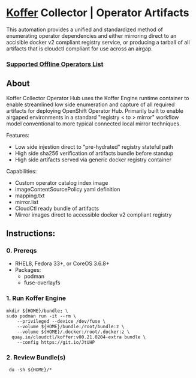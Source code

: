 # [Koffer](https://github.com/containercraft/Koffer) Collector | Operator Artifacts
This automation provides a unified and standardized method of enumerating
operator dependencies and either mirroring direct to an accisible docker v2
compliant registry service, or producing a tarball of all artifacts that is
cloudctl compliant for use across an airgap.
### [Supported Offline Operators List](https://access.redhat.com/articles/4740011)

## About
Koffer Collector Operator Hub uses the Koffer Engine runtime container to enable
streamlined low side enumeration and capture of all required artifacts for deploying
OpenShift Operator Hub. Primarily built to enable airgaped environments in a standard 
"registry < to > mirror" workflow model conventional to more typical connected 
local mirror techniques.

Features:
  - Low side injestion direct to "pre-hydrated" registry stateful path
  - High side sha256 verification of artifacts bundle before standup
  - High side artifacts served via generic docker registry container

Capabilities:
  - Custom operator catalog index image
  - imageContentSourcePolicy yaml definition
  - mapping.txt
  - mirror.list
  - CloudCtl ready bundle of artifacts
  - Mirror images direct to accessible docker v2 compliant registry

## Instructions:
### 0. Prereqs
  - RHEL8, Fedora 33+, or CoreOS 3.6.8+
  - Packages:
    - podman
    - fuse-overlayfs

### 1. Run Koffer Engine
```
mkdir ${HOME}/bundle; \
sudo podman run -it --rm \
    --privileged --device /dev/fuse \
    --volume ${HOME}/bundle:/root/bundle:z \
    --volume ${HOME}/.docker:/root/.docker:z \
  quay.io/cloudctl/koffer:v00.21.0204-extra bundle \
    --config https://git.io/JtUHP
```
### 2. Review Bundle(s)
```
 du -sh ${HOME}/*
```
